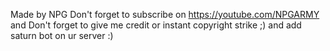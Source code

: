 Made by NPG
Don't forget to subscribe on https://youtube.com/NPGARMY
and
Don't forget to give me credit
or instant copyright strike ;) and add saturn bot on ur server :)
